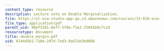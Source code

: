 ```yaml
---
content_type: resource
description: Lecture note on Double Marginalization.
file: https://ol-ocw-studio-app-qa.s3.amazonaws.com/courses/15-010-economic-analysis-for-business-decisions-fall-2004/614445b1710e247d7ed30a57ab3bd068_double_margin.pdf
file_type: application/pdf
parent_uid: 98ef3101-0ef7-5f0a-f1e2-25041b9c7c1d
resourcetype: Document
title: double_margin.pdf
uid: 614445b1-710e-247d-7ed3-0a57ab3bd068
---
```

